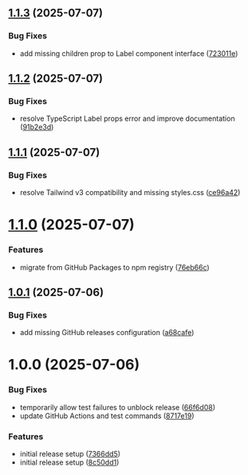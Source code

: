 ## [1.1.3](https://github.com/actabl-pdesign/bellhop-ui/compare/v1.1.2...v1.1.3) (2025-07-07)


### Bug Fixes

* add missing children prop to Label component interface ([723011e](https://github.com/actabl-pdesign/bellhop-ui/commit/723011e6a2a44c8f876ea555fed750aea96a6193))

## [1.1.2](https://github.com/actabl-pdesign/bellhop-ui/compare/v1.1.1...v1.1.2) (2025-07-07)


### Bug Fixes

* resolve TypeScript Label props error and improve documentation ([91b2e3d](https://github.com/actabl-pdesign/bellhop-ui/commit/91b2e3de242e816c96dda6399d8ee16bdda6840b))

## [1.1.1](https://github.com/actabl-pdesign/bellhop-ui/compare/v1.1.0...v1.1.1) (2025-07-07)


### Bug Fixes

* resolve Tailwind v3 compatibility and missing styles.css ([ce96a42](https://github.com/actabl-pdesign/bellhop-ui/commit/ce96a429c7b38cc400d2efba3fb2d9acdcd04f16))

# [1.1.0](https://github.com/actabl-pdesign/bellhop-ui/compare/v1.0.1...v1.1.0) (2025-07-07)


### Features

* migrate from GitHub Packages to npm registry ([76eb66c](https://github.com/actabl-pdesign/bellhop-ui/commit/76eb66c847911cbd31b5708040294abc5c9c5dee))

## [1.0.1](https://github.com/actabl-pdesign/bellhop-ui/compare/v1.0.0...v1.0.1) (2025-07-06)


### Bug Fixes

* add missing GitHub releases configuration ([a68cafe](https://github.com/actabl-pdesign/bellhop-ui/commit/a68cafe4cd4566962f9316ff8fae1a46cedd8c26))

# 1.0.0 (2025-07-06)


### Bug Fixes

* temporarily allow test failures to unblock release ([66f6d08](https://github.com/actabl-pdesign/bellhop-ui/commit/66f6d08d2f554fde6b00d35efaf11543f787a663))
* update GitHub Actions and test commands ([8717e19](https://github.com/actabl-pdesign/bellhop-ui/commit/8717e19c589f318cb04419bd56897f96cd6ad7d1))


### Features

* initial release setup ([7366dd5](https://github.com/actabl-pdesign/bellhop-ui/commit/7366dd5d992c593f6281386a46c8a7d8d1e12d76))
* initial release setup ([8c50dd1](https://github.com/actabl-pdesign/bellhop-ui/commit/8c50dd156c9f3988f74bf06b246a8096b360ef4a))
